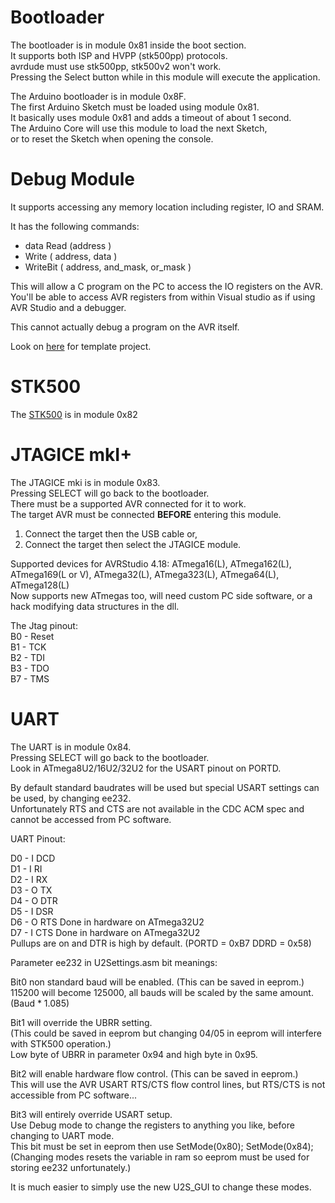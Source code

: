 # Bootloader  
The bootloader is in module 0x81 inside the boot section.  
It supports both ISP and HVPP (stk500pp) protocols.  
avrdude must use stk500pp, stk500v2 won't work.  
Pressing the Select button while in this module will execute the application.  
  
The Arduino bootloader is in module 0x8F.  
The first Arduino Sketch must be loaded using module 0x81.  
It basically uses module 0x81 and adds a timeout of about 1 second.  
The Arduino Core will use this module to load the next Sketch,  
or to reset the Sketch when opening the console.  

# Debug Module  
It supports accessing any memory location including register, IO and SRAM.  
  
It has the following commands:  
 - data Read (address )  
 - Write ( address, data )  
 - WriteBit ( address, and\_mask, or\_mask )  
  
This will allow a C program on the PC to access the IO registers on the AVR.  
You'll be able to access AVR registers from within Visual studio as if using AVR Studio and a debugger.  
  
This cannot actually debug a program on the AVR itself.  
  
Look on [here](../Applications/U2S_Debug) for template project.  

# STK500
The [STK500](STK500.md) is in module 0x82

# JTAGICE mkI+  
The JTAGICE mki is in module 0x83.  
Pressing SELECT will go back to the bootloader.  
There must be a supported AVR connected for it to work.  
The target AVR must be connected __BEFORE__ entering this module.  
 1. Connect the target then the USB cable or,  
 2. Connect the target then select the JTAGICE module.  
  
Supported devices for AVRStudio 4.18: ATmega16(L),  ATmega162(L), ATmega169(L or V), ATmega32(L), ATmega323(L), ATmega64(L), ATmega128(L)  
Now supports new ATmegas too, will need custom PC side software, or a hack modifying data structures in the dll.  
  
The Jtag pinout:  
B0 - Reset  
B1 - TCK  
B2 - TDI  
B3 - TDO  
B7 - TMS  
  
# UART  
The UART is in module 0x84.  
Pressing SELECT will go back to the bootloader.  
Look in ATmega8U2/16U2/32U2 for the USART pinout on PORTD.  
  
By default standard baudrates will be used but special USART settings can be used, by changing ee232.  
Unfortunately RTS and CTS are not available in the CDC ACM spec and cannot be accessed from PC software.  
  
UART Pinout:  
  
D0 - I DCD  
D1 - I RI  
D2 - I RX  
D3 - O TX  
D4 - O DTR  
D5 - I DSR  
D6 - O RTS  Done in hardware on ATmega32U2  
D7 - I CTS  Done in hardware on ATmega32U2  
Pullups are on and DTR is high by default. (PORTD = 0xB7  DDRD = 0x58)  
  
Parameter ee232 in U2Settings.asm bit meanings:  
  
Bit0 non standard baud will be enabled. (This can be saved in eeprom.)  
   115200 will become 125000, all bauds will be scaled by the same amount. (Baud * 1.085)  
  
Bit1 will override the UBRR setting.  
   (This could be saved in eeprom but changing 04/05 in eeprom will interfere with STK500 operation.)  
   Low byte of UBRR in parameter 0x94 and high byte in 0x95.  
   
Bit2 will enable hardware flow control. (This can be saved in eeprom.)  
   This will use the AVR USART RTS/CTS flow control lines, but RTS/CTS is not accessible from PC software...  
  
Bit3 will entirely override USART setup.  
   Use Debug mode to change the registers to anything you like, before changing to UART mode.  
   This bit must be set in eeprom then use SetMode(0x80); <setup USART registers> SetMode(0x84);  
   (Changing modes resets the variable in ram so eeprom must be used for storing ee232 unfortunately.)  
  
It is much easier to simply use the new U2S\_GUI to change these modes.  
  
